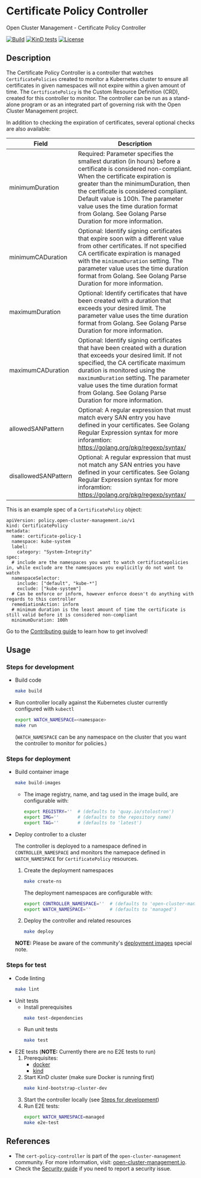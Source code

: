 [comment]: # ( Copyright Contributors to the Open Cluster Management project )

# Certificate Policy Controller

Open Cluster Management - Certificate Policy Controller

[![Build](https://img.shields.io/badge/build-Prow-informational)](https://prow.ci.openshift.org/?repo=stolostron%2Fcert-policy-controller) [![KinD tests](https://github.com/stolostron/cert-policy-controller/actions/workflows/kind.yml/badge.svg?branch=main&event=push)](https://github.com/stolostron/cert-policy-controller/actions/workflows/kind.yml) [![License](https://img.shields.io/:license-apache-blue.svg)](http://www.apache.org/licenses/LICENSE-2.0.html)

## Description

The Certificate Policy Controller is a controller that watches `CertificatePolicies` created to monitor a Kubernetes cluster to ensure all certificates in given namespaces will not expire within a given amount of time. The `CertificatePolicy` is the Custom Resource Definition (CRD), created for this controller to monitor. The controller can be run as a stand-alone program or as an integrated part of governing risk with the Open Cluster Management project.

In addition to checking the expiration of certificates, several optional checks are also available:

| Field | Description |
| ---- | ---- |
| minimumDuration | Required: Parameter specifies the smallest duration (in hours) before a certificate is considered non-compliant. When the certificate expiration is greater than the minimumDuration, then the certificate is considered compliant. Default value is 100h. The parameter value uses the time duration format from Golang. See Golang Parse Duration for more information. |
| minimumCADuration | Optional: Identify signing certificates that expire soon with a different value from other certificates.  If not specified CA certificate expiration is managed with the `minimumDuration` setting. The parameter value uses the time duration format from Golang. See Golang Parse Duration for more information. |
| maximumDuration | Optional: Identify certificates that have been created with a duration that exceeds your desired limit. The parameter value uses the time duration format from Golang. See Golang Parse Duration for more information. |
| maximumCADuration | Optional: Identify signing certificates that have been created with a duration that exceeds your desired limit.  If not specified, the CA certificate maximum duration is monitored using the `maximumDuration` setting. The parameter value uses the time duration format from Golang. See Golang Parse Duration for more information. |
| allowedSANPattern | Optional: A regular expression that must match every SAN entry you have defined in your certificates. See Golang Regular Expression syntax for more inforamtion: https://golang.org/pkg/regexp/syntax/ |
| disallowedSANPattern | Optional: A regular expression that must not match any SAN entries you have defined in your certificates.  See Golang Regular Expression syntax for more inforamtion: https://golang.org/pkg/regexp/syntax/ |

This is an example spec of a `CertificatePolicy` object:

```
apiVersion: policy.open-cluster-management.io/v1
kind: CertificatePolicy
metadata:
  name: certificate-policy-1
  namespace: kube-system
  label:
    category: "System-Integrity"
spec:
  # include are the namespaces you want to watch certificatepolicies in, while exclude are the namespaces you explicitly do not want to watch
  namespaceSelector:
    include: ["default", "kube-*"]
    exclude: ["kube-system"]
  # Can be enforce or inform, however enforce doesn't do anything with regards to this controller
  remediationAction: inform
  # minimum duration is the least amount of time the certificate is still valid before it is considered non-compliant
  minimumDuration: 100h
```

Go to the [Contributing guide](CONTRIBUTING.md) to learn how to get involved!

## Usage

### Steps for development

  - Build code
    ```bash
    make build
    ```
  - Run controller locally against the Kubernetes cluster currently configured with `kubectl`
    ```bash
    export WATCH_NAMESPACE=<namespace>
    make run
    ```
    (`WATCH_NAMESPACE` can be any namespace on the cluster that you want the controller to monitor for policies.)

### Steps for deployment

  - Build container image
    ```bash
    make build-images
    ```
    - The image registry, name, and tag used in the image build, are configurable with:
      ```bash
      export REGISTRY=''  # (defaults to 'quay.io/stolostron')
      export IMG=''       # (defaults to the repository name)
      export TAG=''       # (defaults to 'latest')
      ```
  - Deploy controller to a cluster

    The controller is deployed to a namespace defined in `CONTROLLER_NAMESPACE` and monitors the namepace defined in `WATCH_NAMESPACE` for `CertificatePolicy` resources.

    1. Create the deployment namespaces
       ```bash
       make create-ns
       ```
       The deployment namespaces are configurable with:
       ```bash
       export CONTROLLER_NAMESPACE=''  # (defaults to 'open-cluster-management-agent-addon')
       export WATCH_NAMESPACE=''       # (defaults to 'managed')
       ```
    2. Deploy the controller and related resources
       ```bash
       make deploy
       ```
    **NOTE:** Please be aware of the community's [deployment images](https://github.com/stolostron/community#deployment-images) special note.

### Steps for test

  - Code linting
    ```bash
    make lint
    ```
  - Unit tests
    - Install prerequisites
      ```bash
      make test-dependencies
      ```
    - Run unit tests
      ```bash
      make test
      ```
  - E2E tests (**NOTE:** Currently there are no E2E tests to run)
    1. Prerequisites:
       - [docker](https://docs.docker.com/get-docker/)
       - [kind](https://kind.sigs.k8s.io/docs/user/quick-start/)
    2. Start KinD cluster (make sure Docker is running first)
       ```bash
       make kind-bootstrap-cluster-dev
       ```
    3. Start the controller locally (see [Steps for development](#steps-for-development))
    4. Run E2E tests:
       ```bash
       export WATCH_NAMESPACE=managed
       make e2e-test
       ```

## References

- The `cert-policy-controller` is part of the `open-cluster-management` community. For more information, visit: [open-cluster-management.io](https://open-cluster-management.io).
- Check the [Security guide](SECURITY.md) if you need to report a security issue.

<!---
Date: 5/03/2022
-->

